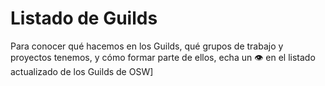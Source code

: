 # Listado de Guilds 

Para conocer qué hacemos en los Guilds, qué grupos de trabajo y proyectos tenemos, y cómo formar parte de ellos, echa un :eye: en el listado actualizado de los Guilds de OSW]





 



